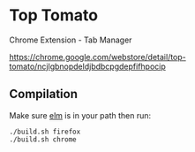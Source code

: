 # Top Tomato
Chrome Extension - Tab Manager

https://chrome.google.com/webstore/detail/top-tomato/ncjlgbnopdeldjbdbcpgdepfifhpocip

## Compilation

Make sure [elm](https://elm-lang.org/) is in your path then run:

```
./build.sh firefox
./build.sh chrome
```
